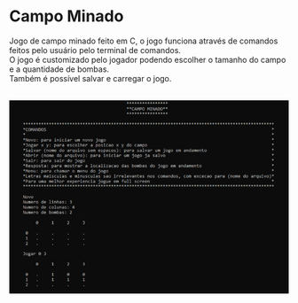 # Campo Minado  
Jogo de campo minado feito em C, o jogo funciona através de comandos feitos pelo usuário pelo terminal de comandos.  
O jogo é customizado pelo jogador podendo escolher o tamanho do campo e a quantidade de bombas.  
Também é possível salvar e carregar o jogo.  

<br>
<div align="center">
  <img src="https://github.com/RafaelGasparoto/Meu_Portifolio_2.0/blob/main/imagens/imagem-projeto-1.png" width=600px>
</div>
